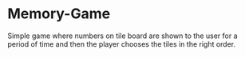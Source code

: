 # Memory-Game
Simple game where numbers on tile board are shown to the user for a period of time and then the player chooses the tiles in the right order.
